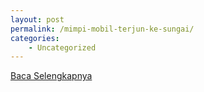 ```yaml
---
layout: post
permalink: /mimpi-mobil-terjun-ke-sungai/
categories:
    - Uncategorized
---
```


[Baca Selengkapnya](/02)